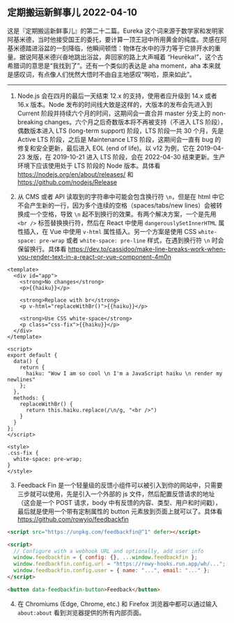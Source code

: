 ## 定期搬运新鲜事儿 2022-04-10

这是『定期搬运新鲜事儿』的第二十二篇。Eureka 这个词来源于数学家和发明家阿基米德，当时他接受国王的委托，要计算一顶王冠中所用黄金的纯度。灵感在阿基米德踏进浴盆的一刻降临，他瞬间顿悟：物体在水中的浮力等于它排开水的重量。据说阿基米德兴奋地跳出浴盆，奔回家的路上大声喊着 “Heurēka!”，这个古希腊词的意思是“我找到了”。还有一个类似的表达是 aha moment，aha 本来就是感叹词，有点像人们恍然大悟时不由自主地感叹“啊哈，原来如此”。

---

1. Node.js 会在四月的最后一天结束 12.x 的支持，使用者应升级到 14.x 或者 16.x 版本。Node 发布的时间线大致是这样的，大版本的发布会先进入到 Current 阶段并持续六个月的时间，这期间会一直合并 master 分支上的 non-breaking changes。六个月之后奇数版本将不再被支持（不进入 LTS 阶段），偶数版本进入 LTS (long-term support) 阶段，LTS 阶段一共 30 个月，先是 Active LTS 阶段，之后是 Maintenance LTS 阶段，这期间会一直有 bug 的修复和安全更新，最后进入 EOL (end of life)。以 v12 为例，它在 2019-04-23 发版，在 2019-10-21 进入 LTS 阶段，会在 2022-04-30 结束更新。生产环境下应该使用处于 LTS 阶段的 Node 版本。具体看 https://nodejs.org/en/about/releases/ 和 https://github.com/nodejs/Release

2. 从 CMS 或者 API 读取到的字符串中可能会包含换行符 `\n`，但是在 html 中它不会产生新的一行，因为多个连续的空格（spaces/tabs/new lines）会被转换成一个空格，导致 `\n` 起不到换行的效果。有两个解决方案，一个是先用 `<br />` 标签替换换行符，然后在 React 中使用 `dangerouslySetInnerHTML` 属性插入，在 Vue 中使用 `v-html` 属性插入。另一个方案是使用 CSS `white-space: pre-wrap` 或者 `white-space: pre-line` 样式，在遇到换行符 `\n` 时会保留换行。具体看 https://dev.to/cassidoo/make-line-breaks-work-when-you-render-text-in-a-react-or-vue-component-4m0n

```vue
<template>
  <div id="app">
    <strong>No changes</strong>
    <p>{{haiku}}</p>

    <strong>Replace with br</strong>
    <p v-html="replaceWithBr()">{{haiku}}</p>
    
    <strong>Use CSS white-space</strong>
    <p class="css-fix">{{haiku}}</p>
  </div>
</template>

<script>
export default {
  data() {
    return {
      haiku: "Wow I am so cool \n I'm a JavaScript haiku \n render my newlines"
    };
  },
  methods: {
    replaceWithBr() {
      return this.haiku.replace(/\n/g, "<br />")
    }
  }
};
</script>

<style>
.css-fix {
  white-space: pre-wrap;
}
</style>
```

3. Feedback Fin 是一个轻量级的反馈小组件可以被引入到你的网站中，只需要三步就可以使用，先是引入一个外部的 js 文件，然后配置反馈请求的地址（这会是一个 POST 请求，body 中有反馈的内容、类型、用户和时间戳），最后就是使用一个带有定制属性的 button 元素放到页面上就可以了。具体看 https://github.com/rowyio/feedbackfin

```html
<script src="https://unpkg.com/feedbackfin@^1" defer></script>

<script>
  // Configure with a webhook URL and optionally, add user info
  window.feedbackfin = { config: {}, ...window.feedbackfin };
  window.feedbackfin.config.url = "https://rowy-hooks.run.app/wh/...";
  window.feedbackfin.config.user = { name: "...", email: "..." };
</script>

<button data-feedbackfin-button>Feedback</button>
```

4. 在 Chromiums (Edge, Chrome, etc.) 和 Firefox 浏览器中都可以通过输入 `about:about` 看到浏览器提供的所有内部页面。
